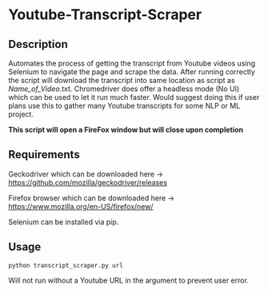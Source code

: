 # Youtube-Transcript-Scraper
## Description
Automates the process of getting the transcript from Youtube videos using Selenium to navigate the page and scrape the data. After running correctly the script will download the transcript into same location as script as *Name_of_Video*.txt. Chromedriver does offer a headless mode (No UI) which can be used to let it run much faster. Would suggest doing this if user plans use this to gather many Youtube transcripts for some NLP or ML project.

**This script will open a FireFox window but will close upon completion**

## Requirements
Geckodriver which can be downloaded here -> https://github.com/mozilla/geckodriver/releases


Firefox browser which can be downloaded here -> https://www.mozilla.org/en-US/firefox/new/


Selenium can be installed via pip.

## Usage

    python transcript_scraper.py url

Will not run without a Youtube URL in the argument to prevent user error.
